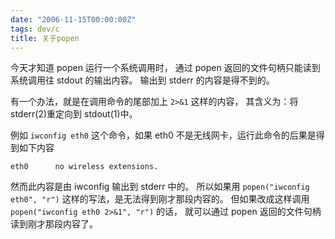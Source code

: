 ```yaml
---
date: "2006-11-15T00:00:00Z"
tags: dev/c
title: 关于popen
---
```


今天才知道 popen 运行一个系统调用时，
通过 popen 返回的文件句柄只能读到系统调用往 stdout 的输出内容。
输出到 stderr 的内容是得不到的。

有一个办法，就是在调用命令的尾部加上 `2>&1` 这样的内容，
其含义为：将 stderr(2)重定向到 stdout(1)中。

例如 `iwconfig eth0` 这个命令，如果 eth0 不是无线网卡，运行此命令的后果是得到如下内容

```
eth0      no wireless extensions.
```

然而此内容是由 iwconfig 输出到 stderr 中的。
所以如果用 `popen("iwconfig eth0", "r")` 这样的写法，是无法得到刚才那段内容的。
但如果改成这样调用 `popen("iwconfig eth0 2>&1", "r")` 的话，
就可以通过 popen 返回的文件句柄读到刚才那段内容了。
